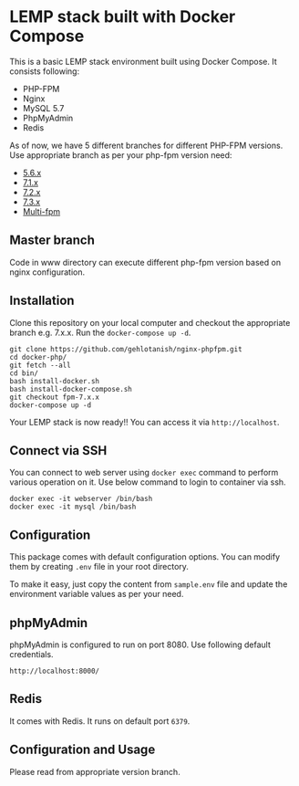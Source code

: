 # LEMP stack built with Docker Compose

This is a basic LEMP stack environment built using Docker Compose. It consists following:

* PHP-FPM
* Nginx
* MySQL 5.7
* PhpMyAdmin
* Redis

As of now, we have 5 different branches for different PHP-FPM versions. Use appropriate branch as per your php-fpm version need:
* [5.6.x](https://github.com/gehlotanish/nginx-phpfpm/tree/fpm-5.6.x)
* [7.1.x](https://github.com/gehlotanish/nginx-phpfpm/tree/fpm-7.1.x)
* [7.2.x](https://github.com/gehlotanish/nginx-phpfpm/tree/fpm-7.2.x)
* [7.3.x](https://github.com/gehlotanish/nginx-phpfpm/tree/fpm-7.3.x)
* [Multi-fpm](https://github.com/gehlotanish/nginx-phpfpm/tree/multi_fpm)

## Master branch 

Code in www directory can execute different php-fpm version based on nginx configuration.

## Installation

Clone this repository on your local computer and checkout the appropriate branch e.g. 7.x.x. Run the `docker-compose up -d`.

```shell
git clone https://github.com/gehlotanish/nginx-phpfpm.git        
cd docker-php/
git fetch --all
cd bin/ 
bash install-docker.sh
bash install-docker-compose.sh
git checkout fpm-7.x.x
docker-compose up -d
```

Your LEMP stack is now ready!! You can access it via `http://localhost`.

## Connect via SSH

You can connect to web server using `docker exec` command to perform various operation on it. Use below command to login to container via ssh.

```shell
docker exec -it webserver /bin/bash
docker exec -it mysql /bin/bash
```

## Configuration

This package comes with default configuration options. You can modify them by creating `.env` file in your root directory.

To make it easy, just copy the content from `sample.env` file and update the environment variable values as per your need.

## phpMyAdmin

phpMyAdmin is configured to run on port 8080. Use following default credentials.

```shell
http://localhost:8000/
```

## Redis

It comes with Redis. It runs on default port `6379`.

## Configuration and Usage

Please read from appropriate version branch.

